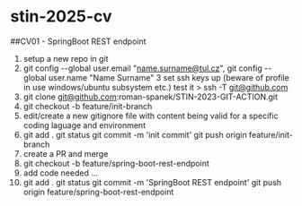 # stin-2025-cv

##CV01 - SpringBoot REST endpoint


1. setup a new repo in git
2. git config --global user.email "name.surname@tul.cz", git config --global user.name "Name Surname"
3 set ssh keys up (beware of profile in use windows/ubuntu subsystem etc.)  test it > ssh -T git@github.com
4. git clone git@github.com:roman-spanek/STIN-2023-GIT-ACTION.git
5. git checkout -b feature/init-branch
6. edit/create a new gitignore file with content being valid for a specific coding laguage and environment
7.  git add .
    git status
    git commit -m 'init commit'
    git push origin feature/init-branch
8. create a PR and merge
9. git checkout -b feature/spring-boot-rest-endpoint
10. add code needed ...
11. git add .
    git status
    git commit -m 'SpringBoot REST endpoint'
    git push origin feature/spring-boot-rest-endpoint
